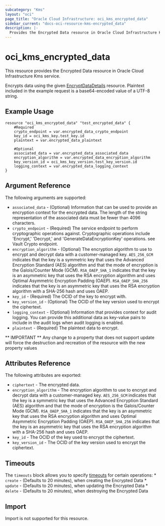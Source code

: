 ```yaml
---
subcategory: "Kms"
layout: "oci"
page_title: "Oracle Cloud Infrastructure: oci_kms_encrypted_data"
sidebar_current: "docs-oci-resource-kms-encrypted_data"
description: |-
  Provides the Encrypted Data resource in Oracle Cloud Infrastructure Kms service
---
```


# oci_kms_encrypted_data
This resource provides the Encrypted Data resource in Oracle Cloud Infrastructure Kms service.

Encrypts data using the given [EncryptDataDetails](https://docs.cloud.oracle.com/iaas/api/#/en/key/latest/datatypes/EncryptDataDetails) resource.
Plaintext included in the example request is a base64-encoded value of a UTF-8 string.


## Example Usage

```hcl
resource "oci_kms_encrypted_data" "test_encrypted_data" {
	#Required
	crypto_endpoint = var.encrypted_data_crypto_endpoint
	key_id = oci_kms_key.test_key.id
	plaintext = var.encrypted_data_plaintext

	#Optional
	associated_data = var.encrypted_data_associated_data
	encryption_algorithm = var.encrypted_data_encryption_algorithm
	key_version_id = oci_kms_key_version.test_key_version.id
	logging_context = var.encrypted_data_logging_context
}
```

## Argument Reference

The following arguments are supported:

* `associated_data` - (Optional) Information that can be used to provide an encryption context for the encrypted data. The length of the string representation of the associated data must be fewer than 4096 characters. 
* `crypto_endpoint` - (Required) The service endpoint to perform cryptographic operations against. Cryptographic operations include 'Encrypt,' 'Decrypt,' and 'GenerateDataEncryptionKey' operations. see Vault Crypto endpoint.
* `encryption_algorithm` - (Optional) The encryption algorithm to use to encrypt and decrypt data with a customer-managed key. `AES_256_GCM` indicates that the key is a symmetric key that uses the Advanced Encryption Standard (AES) algorithm and  that the mode of encryption is the Galois/Counter Mode (GCM). `RSA_OAEP_SHA_1` indicates that the  key is an asymmetric key that uses the RSA encryption algorithm and uses Optimal Asymmetric Encryption Padding (OAEP).  `RSA_OAEP_SHA_256` indicates that the key is an asymmetric key that uses the RSA encryption algorithm with a SHA-256 hash  and uses OAEP. 
* `key_id` - (Required) The OCID of the key to encrypt with.
* `key_version_id` - (Optional) The OCID of the key version used to encrypt the ciphertext.
* `logging_context` - (Optional) Information that provides context for audit logging. You can provide this additional data as key-value pairs to include in the audit logs when audit logging is enabled. 
* `plaintext` - (Required) The plaintext data to encrypt.


** IMPORTANT **
Any change to a property that does not support update will force the destruction and recreation of the resource with the new property values

## Attributes Reference

The following attributes are exported:

* `ciphertext` - The encrypted data.
* `encryption_algorithm` - The encryption algorithm to use to encrypt and decrypt data with a customer-managed key. `AES_256_GCM` indicates that the key is a symmetric key that uses the Advanced Encryption Standard (AES) algorithm and  that the mode of encryption is the Galois/Counter Mode (GCM). `RSA_OAEP_SHA_1` indicates that the  key is an asymmetric key that uses the RSA encryption algorithm and uses Optimal Asymmetric Encryption Padding (OAEP).  `RSA_OAEP_SHA_256` indicates that the key is an asymmetric key that uses the RSA encryption algorithm with a SHA-256 hash  and uses OAEP.    
* `key_id` - The OCID of the key used to encrypt the ciphertext.
* `key_version_id` - The OCID of the key version used to encrypt the ciphertext.

## Timeouts

The `timeouts` block allows you to specify [timeouts](https://registry.terraform.io/providers/hashicorp/oci/latest/docs/guides/changing_timeouts) for certain operations:
	* `create` - (Defaults to 20 minutes), when creating the Encrypted Data
	* `update` - (Defaults to 20 minutes), when updating the Encrypted Data
	* `delete` - (Defaults to 20 minutes), when destroying the Encrypted Data


## Import

Import is not supported for this resource.

